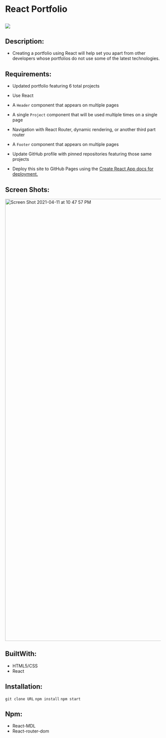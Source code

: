 # React Portfolio

## <img src="https://img.shields.io/badge/LICENSE-mit-green"/>

## Description:
* Creating a portfolio using React will help set you apart from other developers whose portfolios do not use some of the latest technologies.


## Requirements:

* Updated portfolio featuring 6 total projects

* Use React

* A `Header` component that appears on multiple pages

* A single `Project` component that will be used multiple times on a single page 

* Navigation with React Router, dynamic rendering, or another third part router

* A `Footer` component that appears on multiple pages

* Update GitHub profile with pinned repositories featuring those same projects

* Deploy this site to GitHub Pages using the [Create React App docs for deployment.](https://create-react-app.dev/docs/deployment/#github-pages)

## Screen Shots:

<img width="1430" alt="Screen Shot 2021-04-11 at 10 47 57 PM" src="https://user-images.githubusercontent.com/71304781/114346275-0af0b680-9b18-11eb-8a9e-65a8e976ca2b.png">



## BuiltWith:

* HTML5/CSS
* React

## Installation:

`git clone URL`
`npm install`
 `npm start`


## Npm:
* React-MDL 
* React-router-dom



